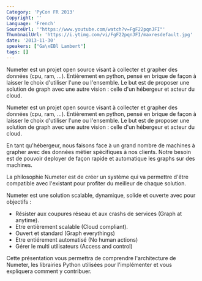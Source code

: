 ```yaml
---
Category: 'PyCon FR 2013'
Copyright: ''
Language: 'French'
SourceUrl: '"https://www.youtube.com/watch?v=FgF22pqnJFI"'
ThumbnailUrl: 'https://i.ytimg.com/vi/FgF22pqnJFI/maxresdefault.jpg'
date: '2013-11-30'
speakers: ["Ga\xEBl Lambert"]
tags: []
---
```

Numeter est un projet open source visant à collecter et grapher des données (cpu, ram, ...). Entièrement en python, pensé en brique de façon à laisser le choix d'utiliser l'une ou l'ensemble. Le but est de proposer une solution de graph avec une autre vision : celle d'un hébergeur et acteur du cloud.

Numeter est un projet open source visant à collecter et grapher des données (cpu, ram, ...). Entièrement en python, pensé en brique de façon à laisser le choix d'utiliser l'une ou l'ensemble. Le but est de proposer une solution de graph avec une autre vision : celle d'un hébergeur et acteur du cloud.

En tant qu'hébergeur, nous faisons face à un grand nombre de machines à grapher avec des données métier spécifiques à nos clients. Notre besoin est de pouvoir deployer de façon rapide et automatique les graphs sur des machines.

La philosophie Numeter est de créer un système qui va permettre d'être compatible avec l'existant pour profiter du meilleur de chaque solution.

Numeter est une solution scalable, dynamique, solide et ouverte avec pour objectifs :

- Résister aux coupures réseau et aux crashs de services (Graph at anytime).
- Etre entièrement scalable (Cloud compliant).
- Ouvert et standard (Graph everythings)
- Etre entiérement automatisé (No human actions)
- Gérer le multi utilisateurs (Access and control)

Cette présentation vous permettra de comprendre l'architecture de Numeter, les librairies Python utilisées pour l'implémenter et vous expliquera comment y contribuer.
